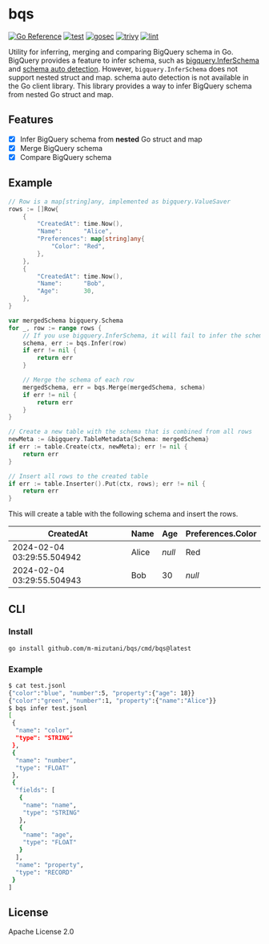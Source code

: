 # bqs
[![Go Reference](https://pkg.go.dev/badge/github.com/m-mizutani/bqs.svg)](https://pkg.go.dev/github.com/m-mizutani/bqs) [![test](https://github.com/m-mizutani/bqs/actions/workflows/test.yml/badge.svg)](https://github.com/m-mizutani/bqs/actions/workflows/test.yml) [![gosec](https://github.com/m-mizutani/bqs/actions/workflows/gosec.yml/badge.svg)](https://github.com/m-mizutani/bqs/actions/workflows/gosec.yml) [![trivy](https://github.com/m-mizutani/bqs/actions/workflows/trivy.yml/badge.svg)](https://github.com/m-mizutani/bqs/actions/workflows/trivy.yml) [![lint](https://github.com/m-mizutani/bqs/actions/workflows/lint.yml/badge.svg)](https://github.com/m-mizutani/bqs/actions/workflows/lint.yml)

Utility for inferring, merging and comparing BigQuery schema in Go. BigQuery provides a feature to infer schema, such as [bigquery.InferSchema](https://pkg.go.dev/cloud.google.com/go/bigquery#InferSchema) and [schema auto detection](https://cloud.google.com/bigquery/docs/schema-detect). However, `bigquery.InferSchema` does not support nested struct and map. schema auto detection is not available in the Go client library. This library provides a way to infer BigQuery schema from nested Go struct and map.

## Features

- [x] Infer BigQuery schema from **nested** Go struct and map
- [x] Merge BigQuery schema
- [x] Compare BigQuery schema

## Example

```go
// Row is a map[string]any, implemented as bigquery.ValueSaver
rows := []Row{
    {
        "CreatedAt": time.Now(),
        "Name":      "Alice",
        "Preferences": map[string]any{
            "Color": "Red",
        },
    },
    {
        "CreatedAt": time.Now(),
        "Name":      "Bob",
        "Age":       30,
    },
}

var mergedSchema bigquery.Schema
for _, row := range rows {
    // If you use bigquery.InferSchema, it will fail to infer the schema of nested struct.
    schema, err := bqs.Infer(row)
    if err != nil {
        return err
    }

    // Merge the schema of each row
    mergedSchema, err = bqs.Merge(mergedSchema, schema)
    if err != nil {
        return err
    }
}

// Create a new table with the schema that is combined from all rows
newMeta := &bigquery.TableMetadata{Schema: mergedSchema}
if err := table.Create(ctx, newMeta); err != nil {
    return err
}

// Insert all rows to the created table
if err := table.Inserter().Put(ctx, rows); err != nil {
    return err
}
```

This will create a table with the following schema and insert the rows.

| CreatedAt                  | Name  | Age | Preferences.Color |
|----------------------------|-------|-------|-------------------|
| 2024-02-04 03:29:55.504942 | Alice | *null*    | Red               |
| 2024-02-04 03:29:55.504943 | Bob   | 30  | *null*                 |

## CLI

### Install

```bash
go install github.com/m-mizutani/bqs/cmd/bqs@latest
```

### Example

```bash
$ cat test.jsonl
{"color":"blue", "number":5, "property":{"age": 18}}
{"color":"green", "number":1, "property":{"name":"Alice"}}
$ bqs infer test.jsonl
[
 {
  "name": "color",
  "type": "STRING"
 },
 {
  "name": "number",
  "type": "FLOAT"
 },
 {
  "fields": [
   {
    "name": "name",
    "type": "STRING"
   },
   {
    "name": "age",
    "type": "FLOAT"
   }
  ],
  "name": "property",
  "type": "RECORD"
 }
]
```

## License

Apache License 2.0

